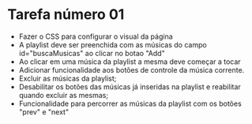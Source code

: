 # Tarefa número 01
* Fazer o CSS para configurar o visual da página
* A playlist deve ser preenchida com as músicas do campo id="buscaMusicas" ao clicar no botao "Add"
* Ao clicar em uma música da playlist a mesma deve começar a tocar
* Adicionar funcionalidade aos botões de controle da música corrente.
* Excluir as músicas da playlist;
* Desabilitar os botões das músicas já inseridas na playlist e reabilitar quando excluir as mesmas;
* Funcionalidade para percorrer as músicas da playlist com os botões "prev" e "next"